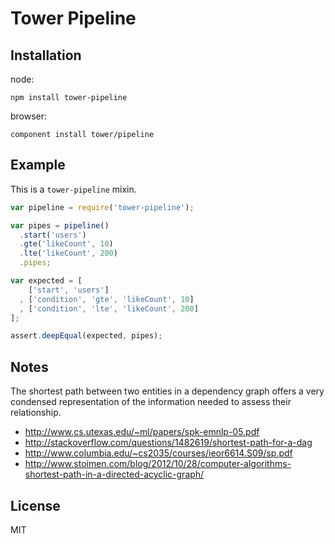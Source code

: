 # Tower Pipeline

## Installation

node:

```
npm install tower-pipeline
```

browser:

```
component install tower/pipeline
```

## Example

This is a `tower-pipeline` mixin.

``` javascript
var pipeline = require('tower-pipeline');

var pipes = pipeline()
  .start('users')
  .gte('likeCount', 10)
  .lte('likeCount', 200)
  .pipes;

var expected = [
    ['start', 'users']
  , ['condition', 'gte', 'likeCount', 10]
  , ['condition', 'lte', 'likeCount', 200]
];

assert.deepEqual(expected, pipes);
```

## Notes

The shortest path between two entities in a dependency graph offers a very condensed representation
of the information needed to assess their relationship.

- http://www.cs.utexas.edu/~ml/papers/spk-emnlp-05.pdf
- http://stackoverflow.com/questions/1482619/shortest-path-for-a-dag
- http://www.columbia.edu/~cs2035/courses/ieor6614.S09/sp.pdf
- http://www.stoimen.com/blog/2012/10/28/computer-algorithms-shortest-path-in-a-directed-acyclic-graph/

## License

MIT